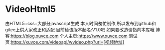 # VideoHtml5
由HTML5+css+大部分javascript生成
本人时间匆忙制作,所以发布到github和gitee上供大家改正和适配
目前给该版本起名:V1.0吧
如果要改造请指向本库哦
博客:https://blog.xuvce.com
个人主页:https://www.xuvce.com
测试页:https://xuvce.com/videoapi/wvideo.php?url=[视频地址]
